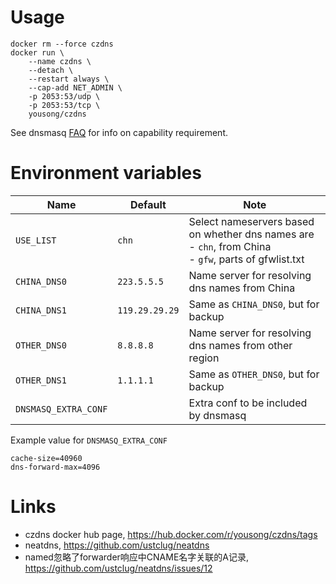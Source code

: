 # Usage

	docker rm --force czdns
	docker run \
		--name czdns \
		--detach \
		--restart always \
		--cap-add NET_ADMIN \
		-p 2053:53/udp \
		-p 2053:53/tcp \
		yousong/czdns

See dnsmasq [FAQ](http://thekelleys.org.uk/dnsmasq/docs/FAQ) for info on capability requirement.

# Environment variables

| Name                 | Default        | Note                                                                                                              |
| ----                 | -------        | ----                                                                                                              |
| `USE_LIST`           | `chn`          | Select nameservers based on whether dns names are<br>  - `chn`, from China<br>  - `gfw`, parts of gfwlist.txt<br> |
| `CHINA_DNS0`         | `223.5.5.5`    | Name server for resolving dns names from China                                                                    |
| `CHINA_DNS1`         | `119.29.29.29` | Same as `CHINA_DNS0`, but for backup                                                                              |
| `OTHER_DNS0`         | `8.8.8.8`      | Name server for resolving dns names from other region                                                             |
| `OTHER_DNS1`         | `1.1.1.1`      | Same as `OTHER_DNS0`, but for backup                                                                              |
| `DNSMASQ_EXTRA_CONF` |                | Extra conf to be included by dnsmasq                                                                              |

Example value for `DNSMASQ_EXTRA_CONF`

    cache-size=40960
    dns-forward-max=4096

# Links

- czdns docker hub page, https://hub.docker.com/r/yousong/czdns/tags
- neatdns, https://github.com/ustclug/neatdns
- named忽略了forwarder响应中CNAME名字关联的A记录, https://github.com/ustclug/neatdns/issues/12
